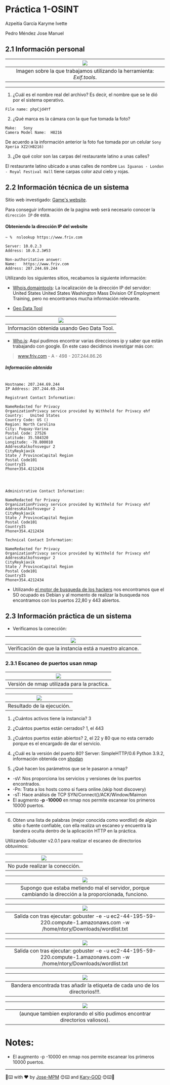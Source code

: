 # Práctica 1-OSINT

Azpeitia García Karyme Ivette

Pedro Méndez Jose Manuel 

## 2.1 Información personal


| ![](img/foto.JPG)
|:----------------------:|
| Imagen sobre la que trabajamos utilizando la herramienta: _Exif.tools_.

----

1. ¿Cuál es el nombre real del archivo? Es decir, el nombre que se le dió por el sistema operativo.

 `File name: phpCjd4Yf`

2. ¿Qué marca es la cámara con la que fue tomada la foto?
```
Make:	Sony
Camera Model Name:	H8216
```

De acuerdo a la información anterior la foto fue tomada por un celular `Sony Xperia XZ2(H8216)`

3. ¿De qué color son las carpas del restaurante latino a unas calles?

El restaurante latino ubicado a unas calles de nombre `Las Iguanas - London - Royal Festival Hall`  tiene carpas color azul cielo y rojas.


## 2.2 Información técnica de un sistema

Sitio web investigado: [Game's website](https://www.friv.com).

Para conseguir información de la pagina web será necesario conocer la `dirección IP` de esta.

#### Obteniendo la dirección IP del website 

```terminal
~ %  nslookup https://www.friv.com  

Server:	10.0.2.3
Address: 10.0.2.3#53

Non-authoritative answer:
Name:	https://www.friv.com
Address: 207.244.69.244
```

Utilizando los siguientes sitios, recabamos la siguiente información:
* [Whois.domaintools](https://whois.domaintools.com/207.244.69.244): La localización de la dirección IP del servidor: United States United States Washington Mass Division Of Employment Training, pero no encontramos mucha información relevante.

* [Geo Data Tool](https://www.geodatatool.com/en/?ip=207.244.69.244)

| ![](img/GeoData.png)
|:----------------------:|
| Información obtenida usando Geo Data Tool.

* [Who.is](https://who.is/whois/friv.com): Aquí pudimos encontrar varias direcciones ip y saber que están trabajando con google. En este caso decidimos investigar más con:

> www.friv.com - A -  498   -  207.244.86.26

##### Información obtenida
```

Hostname: 207.244.69.244
IP Address: 207.244.69.244

Registrant Contact Information:

NameRedacted for Privacy
OrganizationPrivacy service provided by Withheld for Privacy ehf
Country:   United States
Country Code: US ()
Region: North Carolina
City: Fuquay-Varina
Postal Code: 27526
Latitude: 35.584320
Longitude: -78.800010
AddressKalkofnsvegur 2
CityReykjavik
State / ProvinceCapital Region
Postal Code101
CountryIS
Phone+354.4212434




Administrative Contact Information:

NameRedacted for Privacy
OrganizationPrivacy service provided by Withheld for Privacy ehf
AddressKalkofnsvegur 2
CityReykjavik
State / ProvinceCapital Region
Postal Code101
CountryIS
Phone+354.4212434

Technical Contact Information:

NameRedacted for Privacy
OrganizationPrivacy service provided by Withheld for Privacy ehf
AddressKalkofnsvegur 2
CityReykjavik
State / ProvinceCapital Region
Postal Code101
CountryIS
Phone+354.4212434
```

* Utilizando [el motor de busqueda de los hackers](https://www.shodan.io/host/207.244.69.244) nos encontramos que el SO ocupado es Debian y al momento de realizar la busqueda nos encontramos con los puertos 22,80 y 443 abiertos.

## 2.3 Información práctica de un sistema

* Verificamos la conección:

| ![](img/verFailed.png)
|:----------------------:|
| Verificación de que la instancia está a nuestro alcance.

### 2.3.1 Escaneo de puertos usan nmap

| ![](img/nmapV.png)
|:----------------------:|
| Versión de nmap utilizada para la practica.

| ![](img/puertosNmap.png)
|:----------------------:|
| Resultado de la ejecución.

1. ¿Cuántos activos tiene la instancia? 3

2. ¿Cuántos puertos están cerrados?  1, el 443

3. ¿Cuántos puertos están abiertos? 2, el 22 y 80 que no esta cerrado porque es el encargado de dar el servicio.

4. ¿Cuál es la versión del puerto 80? Server: SimpleHTTP/0.6 Python 3.9.2, información obtenida con [shodan](https://www.shodan.io/host/44.195.59.220)


5. ¿Qué hacen los parámetros que se le pasaron a nmap?
- -sV: Nos proporciona los servicios y versiones de los puertos encontrados.
- -Pn: Trata a los hosts como si fuera online.(skip host discovery)
- -sT: Hace análisis de TCP SYN/Connect()/ACK/Window/Maimon
- El augmento **-p -10000** en nmap nos permite escanear los primeros 10000 puertos.

---
6. Obten una lista de palabras (mejor conocida como wordlist) de algún sitio o fuente confiable, con ella realiza un escaneo y encuentra la bandera oculta dentro de la aplicación HTTP en la práctica.

Utilizando Gobuster v2.0.1 para realizar el escaneo de directorios obtuvimos:


| ![](img/unConnect.png)
|:----------------------:|
| No pude realizar la conección.


| ![](img/error.png)
|:----------------------:|
| Supongo que estaba metiendo mal el servidor, porque cambiando la dirección a la proporcionada, funciono.

| ![](img/resis.png)
|:----------------------:|
| Salida con  tras ejecutar: gobuster -e -u ec2-44-195-59-220.compute-1.amazonaws.com  -w /home/ntory/Downloads/wordlist.txt

| ![](img/user.png)
|:----------------------:|
| Salida con  tras ejecutar: gobuster -e -u ec2-44-195-59-220.compute-1.amazonaws.com  -w /home/ntory/Downloads/wordlist.txt

| ![](img/flag.png)
|:----------------------:|
| Bandera encontrada tras añadir la etiqueta de cada uno de los directorios!!!. 

| ![](img/Dir.png)
|:----------------------:|
| (aunque tambien explorando el sitio pudimos encontrar directorios valiosos). 

# Notes:
* El augmento -p -10000 en nmap nos permite escanear los primeros 10000 puertos.

------
📢⌨️ with ❤️ by [Jose-MPM](https://github.com/Jose-MPM) 😊⌨️ and [Kary-GOD](https://github.com/Kary-AG) 😊⌨️🎁